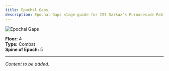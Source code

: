```yaml
---
title: Epochal Gaps
description: Epochal Gaps stage guide for IS5 Sarkaz's Furnaceside Fables
---
```


<img src="/stages/epochal-gaps.png" alt="Epochal Gaps" />

**Floor:** 4  
**Type:** Combat  
**Spine of Epoch:** 5  

---

*Content to be added.*
